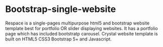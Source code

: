# Bootstrap-single-website
Respace is a single-pages multipurpose html5 and bootstrap website template best for portfolio OR slider displaying websites.  It has a portfolio page which has included bootstratp carousel.  Crystal website template is built on HTML5 CSS3 Bootstrap 5+ and Javascript.  
